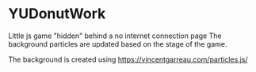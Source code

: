 # YUDonutWork
Little js game "hidden" behind a no internet connection page
The background particles are updated based on the stage of the game. 

The background is created using https://vincentgarreau.com/particles.js/